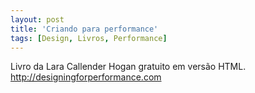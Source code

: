 ```yaml
---
layout: post
title: 'Criando para performance'
tags: [Design, Livros, Performance]
---
```


Livro da Lara Callender Hogan gratuito em versão HTML.<br>
<http://designingforperformance.com>
